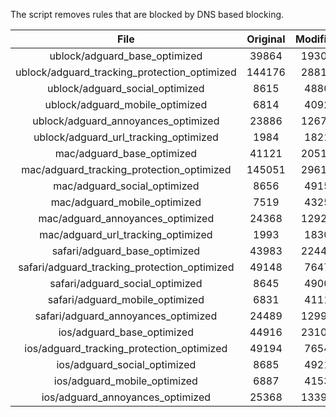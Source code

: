 The script removes rules that are blocked by DNS based blocking.


| File | Original | Modified |
|:----:|:-----:|:-----:|
| ublock/adguard_base_optimized | 39864 | 19300 |
| ublock/adguard_tracking_protection_optimized | 144176 | 28815 |
| ublock/adguard_social_optimized | 8615 | 4880 |
| ublock/adguard_mobile_optimized | 6814 | 4092 |
| ublock/adguard_annoyances_optimized | 23886 | 12676 |
| ublock/adguard_url_tracking_optimized | 1984 | 1821 |
| mac/adguard_base_optimized | 41121 | 20517 |
| mac/adguard_tracking_protection_optimized | 145051 | 29610 |
| mac/adguard_social_optimized | 8656 | 4915 |
| mac/adguard_mobile_optimized | 7519 | 4325 |
| mac/adguard_annoyances_optimized | 24368 | 12921 |
| mac/adguard_url_tracking_optimized | 1993 | 1830 |
| safari/adguard_base_optimized | 43983 | 22444 |
| safari/adguard_tracking_protection_optimized | 49148 | 7647 |
| safari/adguard_social_optimized | 8645 | 4900 |
| safari/adguard_mobile_optimized | 6831 | 4111 |
| safari/adguard_annoyances_optimized | 24489 | 12991 |
| ios/adguard_base_optimized | 44916 | 23100 |
| ios/adguard_tracking_protection_optimized | 49194 | 7654 |
| ios/adguard_social_optimized | 8685 | 4921 |
| ios/adguard_mobile_optimized | 6887 | 4153 |
| ios/adguard_annoyances_optimized | 25368 | 13394 |